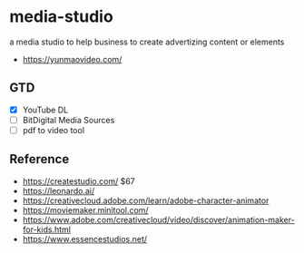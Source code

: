 # media-studio
a media studio to help business to create advertizing content or elements

- https://yunmaovideo.com/

## GTD
- [x] YouTube DL
- [ ] BitDigital Media Sources
- [ ] pdf to video tool

## Reference

* https://createstudio.com/ $67
* https://leonardo.ai/
* https://creativecloud.adobe.com/learn/adobe-character-animator
* https://moviemaker.minitool.com/
* https://www.adobe.com/creativecloud/video/discover/animation-maker-for-kids.html
* https://www.essencestudios.net/
